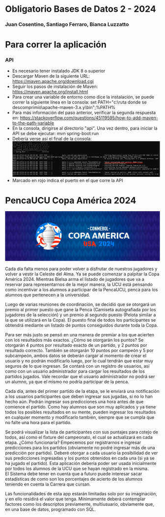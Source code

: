 # Obligatorio Bases de Datos 2 - 2024
### Juan Cosentino, Santiago Ferraro, Bianca Luzzatto

# Para correr la aplicación
### API
- Es necesario tener instalado JDK 8 o superior
- Descargar Maven de la siguiente URL: https://maven.apache.org/download.cgi
- Seguir los pasos de instalación de Maven: https://maven.apache.org/install.html
- Para crear una variable de entorno como dice la instalación, se puede correr la siguiente línea en la consola: set PATH="c:\ruta donde se descomprimio\apache-maven-3.x.y\bin";%PATH%
- Para más información del paso anterior, verificar la segunda respuesta en: https://stackoverflow.com/questions/45119595/how-to-add-maven-to-the-path-variable
- En la consola, dirigirse al directorio "api". Una vez dentro, para iniciar la API se debe ejecutar: mvn spring-boot:run
- Debería verse así el final de la consola:
![consola api](comando-api.png)
- Marcado en rojo indica el puerto en el que corre la API


# PencaUCU Copa América 2024

![Copa america](logo-copa-america.jpg)

Cada día falta menos para poder volver a disfrutar de nuestros jugadores y volver a 
vestir la Celeste del Alma. Ya se puede comenzar a palpitar la Copa América 2024. 
Mientras Bielsa arma el listado de jugadores que va a reservar para representarnos de 
la mejor manera, la UCU está pensando como incentivar a los alumnos a participar de 
la PencaUCU, penca para los alumnos que pertenecen a la universidad. 


Luego de varias reuniones de coordinación, se decidió que se otorgará un premio al 
primer puesto que gane la Penca (Camiseta autografiada por los jugadores de la 
selección) y un premio al segundo puesto (Pelota similar a la que se utilizará en la 
Copa). El puesto final de todos los participantes se obtendrá mediante un listado de 
puntos conseguidos durante toda la Copa. 


Para ser más justo se pensó en una manera de premiar a los que acierten con los 
resultados más exactos. ¿Cómo se otorgarán los puntos? Se otorgarán 4 puntos por 
resultado exacto de un partido, y 2 puntos por resultado correcto. También se 
otorgarán 10 puntos por campeón y 5 por subcampeón, ambos datos se deberán 
cargar al momento de crear el usuario y no podrán modificarlo luego, por lo cual 
tendrán que estar muy seguros de lo que ingresan. Se contará con un registro de 
usuarios, así como con un usuario administrador para cargar los resultados de los 
partidos jugados. Vale recordar que el usuario administrador no podrá ser un alumno, 
ya que el mismo no podría participar de la penca. 


Cada día, antes del primer partido de la etapa, se le enviará una notificación a los 
usuarios participantes que deben ingresar sus jugadas, si no lo han hecho aún. Podrán 
ingresar sus predicciones una hora antes de que comience el partido. Como hay 
alumnos que son muy aplicados y ya tiene todos los posibles resultados en su mente, 
pueden ingresar los resultados en cualquier momento y modificarlo también, siempre 
que se cumpla que no falte una hora para el partido.


Se podrá visualizar la lista de participantes con sus puntajes para cotejo de todos, así 
como el fixture del campeonato, el cual se actualizará en cada etapa. ¿Cómo 
funcionaría? Empecemos por registrarnos e ingresar predicciones para los partidos 
(obviamente no podré ingresar más de una predicción por partido). Deberé otorgar a 
cada usuario la posibilidad de ver sus predicciones ingresadas y los puntos obtenidos 
en cada una (si ya se ha jugado el partido). Esta aplicación debería poder ser usada 
inicialmente por todos los alumnos de la UCU que se hayan registrado en la misma.  
El Sistema debe tener en cuenta que a futuro puede interesar sacar estadísticas de 
como son los porcentajes de acierto de los alumnos teniendo en cuenta la Carrera que 
cursan.


Las funcionalidades de esta app estarán limitadas solo por su imaginación, y en ello 
residirá el valor que tenga. Mínimamente deberá contemplar factores como los 
descriptos previamente, multiusuario, obviamente que, en una base de datos, 
programado con SQL.
